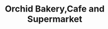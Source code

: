 ---
title: "Orchid Bakery,Cafe and Supermarket"
url: /kattappana/orchid-bakery-cafe-and-supermarket/
shop: Supermarkt
---